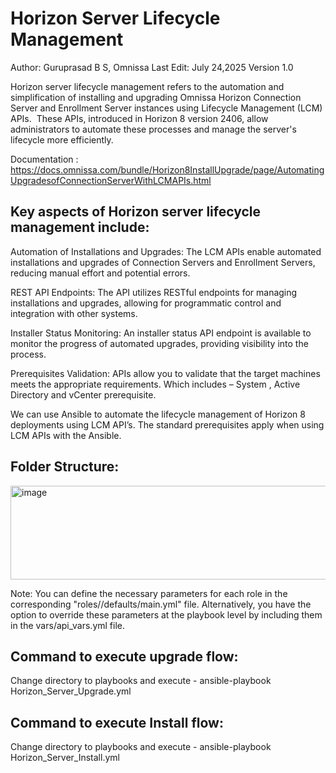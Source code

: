 # Horizon Server Lifecycle Management

Author: Guruprasad B S, Omnissa
Last Edit: July 24,2025
Version 1.0 

<!-- Summary Start -->

Horizon server lifecycle management refers to the automation and simplification of installing and upgrading Omnissa Horizon Connection Server and Enrollment Server instances using Lifecycle Management (LCM) APIs. 
These APIs, introduced in Horizon 8 version 2406, allow administrators to automate these processes and manage the server's lifecycle more efficiently. 

Documentation : https://docs.omnissa.com/bundle/Horizon8InstallUpgrade/page/AutomatingUpgradesofConnectionServerWithLCMAPIs.html

<!-- Summary End -->

Key aspects of Horizon server lifecycle management include:
----------------------------------------------------------
Automation of Installations and Upgrades:
      The LCM APIs enable automated installations and upgrades of Connection Servers and Enrollment Servers,
      reducing  manual effort and potential errors. 

REST API Endpoints:
     The API utilizes RESTful endpoints for managing installations and upgrades, allowing for programmatic control and
     integration with other systems. 

Installer Status Monitoring:
     An installer status API endpoint is available to monitor the progress of automated upgrades, providing visibility into
     the process. 

Prerequisites Validation:
      APIs allow you to validate that the target machines meets the appropriate requirements. Which includes – System ,
      Active Directory and vCenter prerequisite.


We can use Ansible to automate the lifecycle management of  Horizon 8 deployments using LCM API’s.
The standard prerequisites apply when using LCM APIs with the Ansible.

Folder Structure:
----------------
<img width="817" height="150" alt="image" src="https://github.com/user-attachments/assets/9c805545-430a-4b7a-a23f-716ea47fefd5" />


Note: You can define the necessary parameters for each role in the corresponding "roles/<role name>/defaults/main.yml" file. Alternatively, you have the option to override these parameters at the playbook level by including them in the vars/api_vars.yml file.

Command to execute upgrade flow:
-------------------------------
Change directory to playbooks and execute - ansible-playbook Horizon_Server_Upgrade.yml

Command to execute Install flow:
-------------------------------
Change directory to playbooks and execute - ansible-playbook Horizon_Server_Install.yml
                                                                   
